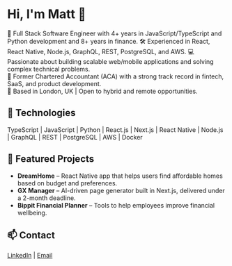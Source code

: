 # Hi, I'm Matt 👋

🚀 Full Stack Software Engineer with 4+ years in JavaScript/TypeScript and Python development and 8+ years in finance. 
🛠️ Experienced in React, React Native, Node.js, GraphQL, REST, PostgreSQL, and AWS. 
💻 Passionate about building scalable web/mobile applications and solving complex technical problems.  
💼 Former Chartered Accountant (ACA) with a strong track record in fintech, SaaS, and product development.  
📍 Based in London, UK | Open to hybrid and remote opportunities.

## 🔧 Technologies
TypeScript | JavaScript | Python | React.js | Next.js | React Native | Node.js | GraphQL | REST | PostgreSQL | AWS | Docker

## 📌 Featured Projects
- **DreamHome** – React Native app that helps users find affordable homes based on budget and preferences.  
- **GX Manager** – AI-driven page generator built in Next.js, delivered under a 2-month deadline.  
- **Bippit Financial Planner** – Tools to help employees improve financial wellbeing.

## 📫 Contact
[LinkedIn](https://www.linkedin.com/in/matthaddon) | [Email](mailto:matthaddon5@gmail.com)



<!--
**matt-haddon/matt-haddon** is a ✨ _special_ ✨ repository because its `README.md` (this file) appears on your GitHub profile.

Here are some ideas to get you started:

- 🔭 I’m currently working on ...

- 🌱 I’m currently learning ...
- 👯 I’m looking to collaborate on ...
- 🤔 I’m looking for help with ...
- 💬 Ask me about ...
- 📫 How to reach me: ...
- 😄 Pronouns: ...
- ⚡ Fun fact: ...
-->
